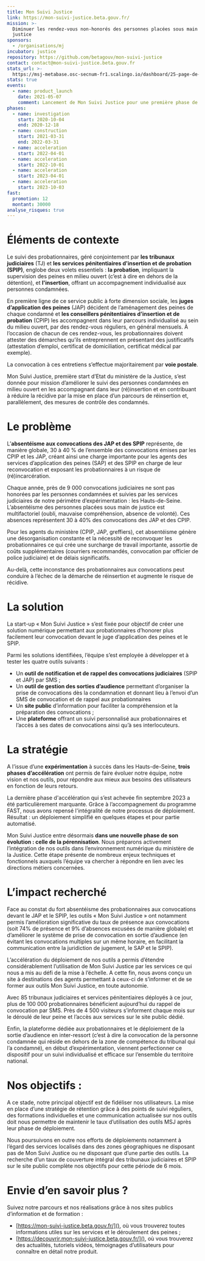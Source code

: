 ```yaml
---
title: Mon Suivi Justice
link: https://mon-suivi-justice.beta.gouv.fr/
mission: >-
  Diminuer les rendez-vous non-honorés des personnes placées sous main de
  justice
sponsors:
  - /organisations/mj
incubator: justice
repository: https://github.com/betagouv/mon-suivi-justice
contact: contact@mon-suivi-justice.beta.gouv.fr
stats_url: >-
  https://msj-metabase.osc-secnum-fr1.scalingo.io/dashboard/25-page-de-statistiques-globale-publiques
stats: true
events:
  - name: product_launch
    date: 2021-05-07
    comment: Lancement de Mon Suivi Justice pour une première phase de 6 mois.
phases:
  - name: investigation
    start: 2020-10-04
    end: 2020-12-18
  - name: construction
    start: 2021-03-31
    end: 2022-03-31
  - name: acceleration
    start: 2022-04-01
  - name: acceleration
    start: 2022-10-01
  - name: acceleration
    start: 2023-04-01
  - name: acceleration
    start: 2023-10-03
fast:
  promotion: 12
  montant: 30000
analyse_risques: true
---
```

# **Éléments de contexte**

Le suivi des probationnaires, géré conjointement par **les tribunaux judiciaires** (TJ) et **les services pénitentiaires d'insertion et de probation (SPIP)**, englobe deux volets essentiels : **la probation**, impliquant la supervision des peines en milieu ouvert (c’est à dire en dehors de la détention), et **l'insertion**, offrant un accompagnement individualisé aux personnes condamnées.

En première ligne de ce service public à forte dimension sociale, les **juges d’application des peines** (JAP) décident de l’aménagement des peines de chaque condamné et **les conseillers pénitentiaires d’insertion et de probation** (CPIP) les accompagnent dans leur parcours individualisé au sein du milieu ouvert, par des rendez-vous réguliers, en général mensuels. À l’occasion de chacun de ces rendez-vous, les probationnaires doivent attester des démarches qu’ils entreprennent en présentant des justificatifs (attestation d’emploi, certificat de domiciliation, certificat médical par exemple). 

La convocation à ces entretiens s’effectue majoritairement par **voie postale**.

Mon Suivi Justice, première start d’Etat du ministère de la Justice, s’est donnée pour mission d’améliorer le suivi des personnes condamnées en milieu ouvert en les accompagnant dans leur (ré)insertion et en contribuant à réduire la récidive par la mise en place d’un parcours de réinsertion et, parallèlement, des mesures de contrôle des condamnés.

# **Le problème**

L’**absentéisme aux convocations des JAP et des SPIP** représente, de manière globale, 30 à 40 % de l’ensemble des convocations émises par les CPIP et les JAP, créant ainsi une charge importante pour les agents des services d’application des peines (SAP) et des SPIP en charge de leur reconvocation et exposant les probationnaires à un risque de (ré)incarcération. 

Chaque année, près de 9 000 convocations judiciaires ne sont pas honorées par les personnes condamnées et suivies par les services judiciaires de notre périmètre d’expérimentation : les Hauts-de-Seine. L’absentéisme des personnes placées sous main de justice est multifactoriel (oubli, mauvaise compréhension, absence de volonté). Ces absences représentent 30 à 40% des convocations des JAP et des CPIP.

Pour les agents du ministère (CPIP, JAP, greffiers), cet absentéisme génère une désorganisation constante et la nécessité de reconvoquer les probationnaires ce qui crée une surcharge de travail importante, assortie de coûts supplémentaires (courriers recommandés, convocation par officier de police judiciaire) et de délais significatifs.

Au-delà, cette inconstance des probationnaires aux convocations peut conduire à l’échec de la démarche de réinsertion et augmente le risque de récidive.


# **La solution**

La start-up « Mon Suivi Justice » s’est fixée pour objectif de créer une solution numérique permettant aux probationnaires d’honorer plus facilement leur convocation devant le juge d’application des peines et le SPIP.

Parmi les solutions identifiées, l’équipe s’est employée à développer et à tester les quatre outils suivants :

- Un **outil de notification et de rappel des convocations judiciaires** (SPIP et JAP) par SMS ;
- Un **outil de gestion des sorties d’audience** permettant d’organiser la prise de convocations dès la condamnation et donnant lieu à l’envoi d’un SMS de convocation et de rappel aux probationnaires
- Un **site public** d’information pour faciliter la compréhension et la préparation des convocations ;
- Une **plateforme** offrant un suivi personnalisé aux probationnaires et l’accès à ses dates de convocations ainsi qu’à ses interlocuteurs.

# **La stratégie**

A l’issue d’une **expérimentation** à succès dans les Hauts-de-Seine, **trois phases d’accélération** ont permis de faire évoluer notre équipe, notre vision et nos outils, pour répondre aux mieux aux besoins des utilisateurs en fonction de leurs retours.

La dernière phase d'accélération qui s’est achevée fin septembre 2023 a été particulièrement marquante. Grâce à l’accompagnement du programme FAST, nous avons repensé l'intégralité de notre processus de déploiement. Résultat : un déploiement simplifié en quelques étapes et pour partie automatisé.

Mon Suivi Justice entre désormais **dans une nouvelle phase de son évolution : celle de la pérennisation**. Nous préparons activement l’intégration de nos outils dans l’environnement numérique du ministère de la Justice. Cette étape présente de nombreux enjeux techniques et fonctionnels auxquels l’équipe va chercher à répondre en lien avec les directions métiers concernées.

# **L’impact recherché**

Face au constat du fort absentéisme des probationnaires aux convocations devant le JAP et le SPIP, les outils « Mon Suivi Justice » ont notamment permis l’amélioration significative du taux de présence aux convocations (soit 74% de présence et 9% d’absences excusées de manière globale) et d’améliorer le système de prise de convocation en sortie d’audience (en évitant les convocations multiples sur un même horaire, en facilitant la communication entre la juridiction de jugement, le SAP et le SPIP).

L’accélération du déploiement de nos outils a permis d’étendre considérablement l’utilisation de Mon Suivi Justice par les services ce qui nous a mis au défi de la mise à l’échelle. A cette fin, nous avons conçu un site à destinations des agents permettant à ceux-ci de s’informer et de se former aux outils Mon Suivi Justice, en toute autonomie.

Avec 85 tribunaux judiciaires et services pénitentiaires déployés à ce jour, plus de 100 000 probationnaires bénéficient aujourd’hui du rappel de convocation par SMS. Près de 4 500 visiteurs s’informent chaque mois sur le déroulé de leur peine et l’accès aux services sur le site public dédié.

Enfin, la plateforme dédiée aux probationnaires et le déploiement de la sortie d’audience en inter-ressort (c’est à dire la convocation de la personne condamnée qui réside en dehors de la zone de compétence du tribunal qui l’a condamné), en début d’expérimentation, viennent perfectionner ce dispositif pour un suivi individualisé et efficace sur l’ensemble du territoire national.

# Nos objectifs :

A ce stade, notre principal objectif est de fidéliser nos utilisateurs. La mise en place d’une stratégie de rétention grâce à des points de suivi réguliers, des formations individuelles et une communication actualisée sur nos outils doit nous permettre de maintenir le taux d’utilisation des outils MSJ après leur phase de déploiement.

Nous poursuivons en outre nos efforts de déploiements notamment à l’égard des services localisés dans des zones géographiques ne disposant pas de Mon Suivi Justice ou ne disposant que d’une partie des outils. La recherche d’un taux de couverture intégral des tribunaux judiciaires et SPIP sur le site public complète nos objectifs pour cette période de 6 mois.

# Envie d’en savoir plus ?

Suivez notre parcours et nos réalisations grâce à nos sites publics d’information et de formation :

- [https://mon-suivi-justice.beta.gouv.fr/](), où vous trouverez toutes informations utiles sur les services et le déroulement des peines ;
- [https://decouvrir.mon-suivi-justice.beta.gouv.fr/](), où vous trouverez des actualités, tutoriels vidéos, témoignages d’utilisateurs pour connaître en détail notre produit.
